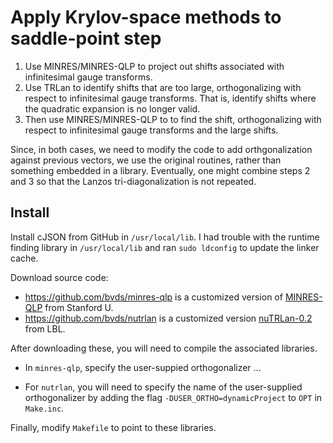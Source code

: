 #  Apply Krylov-space methods to saddle-point step

1. Use MINRES/MINRES-QLP to project out shifts associated with infinitesimal
gauge transforms.
2. Use TRLan to identify shifts that are too large, orthogonalizing
with respect to infinitesimal gauge transforms.  That is, identify
shifts where the quadratic expansion is no longer valid.
3. Then use MINRES/MINRES-QLP to to find the shift, orthogonalizing with
respect to infinitesimal gauge transforms and the large shifts.

Since, in both cases, we need to modify the code to add
orthgonalization against previous vectors, we use the original
routines, rather than something embedded in a library.
Eventually, one might combine steps 2 and 3 so that the Lanzos
tri-diagonalization is not repeated.

## Install

Install cJSON from GitHub in `/usr/local/lib`.
I had trouble with the runtime finding library in `/usr/local/lib` and
ran `sudo ldconfig` to update the linker cache.

Download source code:
* <https://github.com/bvds/minres-qlp> is a customized version
  of [MINRES-QLP](https://web.stanford.edu/group/SOL/software/minresqlp/)
  from Stanford U.
* <https://github.com/bvds/nutrlan> is a customized version
  [nuTRLan-0.2](https://codeforge.lbl.gov/projects/trlan/) from LBL.

After downloading these, you will need to compile the
associated libraries.

* In `minres-qlp`, specify the user-suppied
orthogonalizer ...

* For `nutrlan`, you will need to specify
the name of the user-supplied orthogonalizer
by adding the flag `-DUSER_ORTHO=dynamicProject` to `OPT`
in `Make.inc`.

Finally, modify `Makefile` to point to these libraries.

